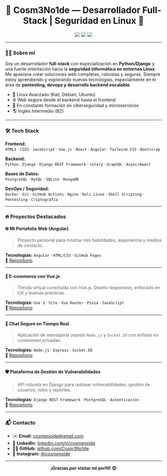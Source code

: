 <h1 align="center">🚀 Cosm3No1de — Desarrollador Full-Stack | Seguridad en Linux 🐧</h1>

<p align="center">
  <a href="https://www.linkedin.com/in/cosmenoide"><img src="https://img.shields.io/badge/LinkedIn-0077B5?style=for-the-badge&logo=linkedin&logoColor=white" /></a>
  <a href="https://github.com/Cosm3No1de"><img src="https://img.shields.io/badge/GitHub-181717?style=for-the-badge&logo=github&logoColor=white" /></a>
  <a href="https://www.instagram.com/cosmenoide"><img src="https://img.shields.io/badge/Instagram-E4405F?style=for-the-badge&logo=instagram&logoColor=white" /></a>
</p>

---

### 👨‍💻 Sobre mí

Soy un desarrollador **full-stack** con especialización en **Python/Django** y una fuerte orientación hacia la **seguridad informática en entornos Linux**. Me apasiona crear soluciones web completas, robustas y seguras. Siempre estoy aprendiendo y explorando nuevas tecnologías, especialmente en el área de **pentesting, devops y desarrollo backend escalable**.

- 📍 Linux Avanzado (Kali, Debian, Ubuntu)
- 🌐 Web segura desde el backend hasta el frontend
- 🌱 En constante formación en ciberseguridad y microservicios
- 🌎 Inglés Intermedio (B2)

---

### 🛠️ Tech Stack

**Frontend:**  
`HTML5` · `CSS3` · `JavaScript` · `Vue.js` · `React` · `Angular` · `Tailwind CSS` · `Bootstrap`

**Backend:**  
`Python` · `Django` · `Django REST Framework` · `Celery` · `GraphQL` · `Async/Await`

**Bases de Datos:**  
`PostgreSQL` · `MySQL` · `SQLite` · `MongoDB`

**DevOps / Seguridad:**  
`Docker` · `Git` · `GitHub Actions` · `Nginx` · `Kali Linux` · `Shell Scripting` · `Pentesting` · `Criptografía`

---

### 🔥 Proyectos Destacados

#### 🌐 Mi Portafolio Web (Angular)
> Proyecto personal para mostrar mis habilidades, experiencia y medios de contacto.



**Tecnologías:** `Angular` · `HTML/CSS` · `GitHub Pages`  
📂 [Repositorio](https://github.com/Cosm3No1de/mi-portafolio)

---

#### 🛒 E-commerce con Vue.js
> Tienda virtual construida con Vue.js. Diseño responsivo, enfocado en UX y buenas prácticas.



**Tecnologías:** `Vue 3` · `Vite` · `Vue Router` · `Pinia` · `JavaScript`  
📂 [Repositorio](https://github.com/Cosm3No1de/ecommerceVUE)

---

#### 💬 Chat Seguro en Tiempo Real
> Aplicación de mensajería usando `Node.js` y `Socket.IO` con énfasis en conexiones privadas.

**Tecnologías:** `Node.js` · `Express` · `Socket.IO`  
📂 [Repositorio](https://github.com/Cosm3No1de/Chat-Simple)

---

#### 🛡️ Plataforma de Gestión de Vulnerabilidades
> API robusta en Django para rastrear vulnerabilidades, gestión de usuarios, roles y reportes.

**Tecnologías:** `Django REST Framework` · `PostgreSQL` · `Autenticación`  
📂 [Repositorio](ENLACE_AL_REPOSITORIO_VULN)

---

### 📬 Contacto

- ✉️ **Email:** [cosmenoide@gmail.com](mailto:cosmenoide@gmail.com)  
- 💼 **LinkedIn:** [linkedin.com/in/cosmenoide](https://www.linkedin.com/in/cosmenoide)  
- 🧑‍💻 **GitHub:** [github.com/Cosm3No1de](https://github.com/Cosm3No1de)  
- 📸 **Instagram:** [@cosmenoide](https://instagram.com/cosmenoide)

---

<p align="center"><b>¡Gracias por visitar mi perfil! 😊</b></p>





